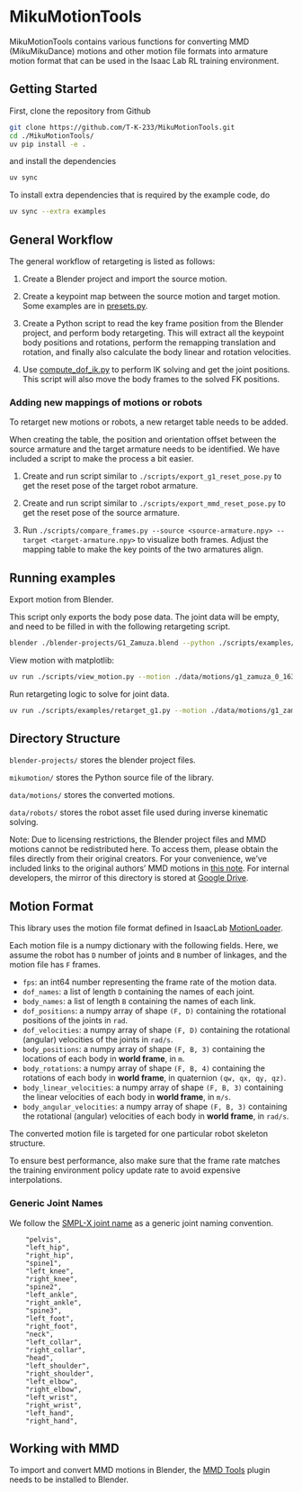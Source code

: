 # MikuMotionTools

MikuMotionTools contains various functions for converting MMD (MikuMikuDance) motions and other motion file formats into armature motion format that can be used in the Isaac Lab RL training environment.


## Getting Started

First, clone the repository from Github

```bash
git clone https://github.com/T-K-233/MikuMotionTools.git
cd ./MikuMotionTools/
uv pip install -e .
```

and install the dependencies

```bash
uv sync
```

To install extra dependencies that is required by the example code, do

```bash
uv sync --extra examples
```


## General Workflow

The general workflow of retargeting is listed as follows:

1. Create a Blender project and import the source motion.

2. Create a keypoint map between the source motion and target motion. Some examples are in [presets.py](./mikumotion/presets.py).

3. Create a Python script to read the key frame position from the Blender project, and perform body retargeting. This will extract all the keypoint body positions and rotations, perform the remapping translation and rotation, and finally also calculate the body linear and rotation velocities.

4. Use [compute_dof_ik.py](./scripts/compute_dof_ik.py) to perform IK solving and get the joint positions. This script will also move the body frames to the solved FK positions.


### Adding new mappings of motions or robots

To retarget new motions or robots, a new retarget table needs to be added.

When creating the table, the position and orientation offset between the source armature and the target armature needs to be identified. We have included a script to make the process a bit easier.

1. Create and run script similar to `./scripts/export_g1_reset_pose.py` to get the reset pose of the target robot armature.

2. Create and run script similar to `./scripts/export_mmd_reset_pose.py` to get the reset pose of the source armature.

3. Run `./scripts/compare_frames.py --source <source-armature.npy> --target <target-armature.npy>` to visualize both frames. Adjust the mapping table to make the key points of the two armatures align.


## Running examples

Export motion from Blender.

This script only exports the body pose data. The joint data will be empty, and need to be filled in with the following retargeting script.

```bash
blender ./blender-projects/G1_Zamuza.blend --python ./scripts/examples/retarget_g1_zamuza.py
```

View motion with matplotlib:

```bash
uv run ./scripts/view_motion.py --motion ./data/motions/g1_zamuza_0_1632.npz
```

Run retargeting logic to solve for joint data.

```bash
uv run ./scripts/examples/retarget_g1.py --motion ./data/motions/g1_zamuza_0_1632.npz --robot unitree_g1 --realtime
```


## Directory Structure

`blender-projects/` stores the blender project files. 

`mikumotion/` stores the Python source file of the library.

`data/motions/` stores the converted motions.

`data/robots/` stores the robot asset file used during inverse kinematic solving.

Note: Due to licensing restrictions, the Blender project files and MMD motions cannot be redistributed here. To access them, please obtain the files directly from their original creators. For your convenience, we’ve included links to the original authors’ MMD motions in [this note](./data/motions/MMD-Motion-Sources.md). For internal developers, the mirror of this directory is stored at [Google Drive](https://drive.google.com/drive/folders/1sFQmo_UvkY5xSIZKLjXLxlAOpLdI_1jz?usp=drive_link).


## Motion Format

This library uses the motion file format defined in IsaacLab [MotionLoader](https://github.com/isaac-sim/IsaacLab/blob/main/source/isaaclab_tasks/isaaclab_tasks/direct/humanoid_amp/motions/motion_loader.py#L12).

Each motion file is a numpy dictionary with the following fields. Here, we assume the robot has `D` number of joints and `B` number of linkages, and the motion file has `F` frames.

- `fps`: an int64 number representing the frame rate of the motion data.
- `dof_names`: a list of length `D` containing the names of each joint.
- `body_names`: a list of length `B` containing the names of each link.
- `dof_positions`: a numpy array of shape `(F, D)` containing the rotational positions of the joints in `rad`.
- `dof_velocities`: a numpy array of shape `(F, D)` containing the rotational (angular) velocities of the joints in `rad/s`.
- `body_positions`: a numpy array of shape `(F, B, 3)` containing the locations of each body in **world frame**, in `m`.
- `body_rotations`: a numpy array of shape `(F, B, 4)` containing the rotations of each body in **world frame**, in quaternion `(qw, qx, qy, qz)`.
- `body_linear_velocities`: a numpy array of shape `(F, B, 3)` containing the linear velocities of each body in **world frame**, in `m/s`.
- `body_angular_velocities`: a numpy array of shape `(F, B, 3)` containing the rotational (angular) velocities of each body in **world frame**, in `rad/s`.

The converted motion file is targeted for one particular robot skeleton structure. 

To ensure best performance, also make sure that the frame rate matches the training environment policy update rate to avoid expensive interpolations.


### Generic Joint Names

We follow the [SMPL-X joint name](https://github.com/vchoutas/smplx/blob/main/smplx/joint_names.py#L244C21-L268C18) as a generic joint naming convention.

```
    "pelvis",
    "left_hip",
    "right_hip",
    "spine1",
    "left_knee",
    "right_knee",
    "spine2",
    "left_ankle",
    "right_ankle",
    "spine3",
    "left_foot",
    "right_foot",
    "neck",
    "left_collar",
    "right_collar",
    "head",
    "left_shoulder",
    "right_shoulder",
    "left_elbow",
    "right_elbow",
    "left_wrist",
    "right_wrist",
    "left_hand",
    "right_hand",
```


## Working with MMD

To import and convert MMD motions in Blender, the [MMD Tools](https://extensions.blender.org/add-ons/mmd-tools/) plugin needs to be installed to Blender.
